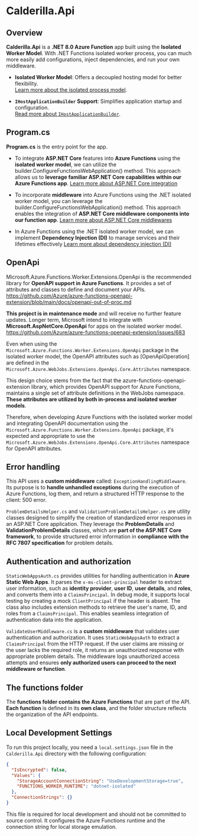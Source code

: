 # **Calderilla.Api**

## Overview

**Calderilla.Api** is a **.NET 8.0 Azure Function** app built using the **Isolated Worker Model**.
With .NET Functions isolated worker process, you can much more easily add configurations, inject dependencies, and run your own middleware.

- **Isolated Worker Model**: Offers a decoupled hosting model for better flexibility.  
  [Learn more about the isolated process model](https://learn.microsoft.com/en-us/azure/azure-functions/dotnet-isolated-process-guide?tabs=hostbuilder%2Cwindows).

- **`IHostApplicationBuilder` Support**: Simplifies application startup and configuration.  
  [Read more about `IHostApplicationBuilder`](https://learn.microsoft.com/en-us/azure/azure-functions/dotnet-isolated-process-guide?tabs=ihostapplicationbuilder%2Cwindows#start-up-and-configuration).

## Program.cs

**Program.cs** is the entry point for the app.

- To integrate **ASP.NET Core** features into **Azure Functions** using the **isolated worker model**, we can utilize the builder.ConfigureFunctionsWebApplication() method.
  This approach allows us to **leverage familiar ASP.NET Core capabilities within our Azure Functions app**.
  [Learn more about ASP.NET Core integration](https://learn.microsoft.com/en-us/azure/azure-functions/dotnet-isolated-process-guide?tabs=ihostapplicationbuilder%2Cwindows#aspnet-core-integration)

- To incorporate **middleware** into Azure Functions using the .NET isolated worker model, you can leverage the builder.ConfigureFunctionsWebApplication() method.
  This approach enables the integration of **ASP.NET Core middleware components into our function app**.
  [Learn more about ASP.NET Core middlewares](https://learn.microsoft.com/en-us/azure/azure-functions/dotnet-isolated-process-guide?tabs=ihostapplicationbuilder%2Cwindows#middleware)

- In Azure Functions using the .NET isolated worker model, we can implement **Dependency Injection (DI)** to manage services and their lifetimes effectively
  [Learn more about dependency injection (DI)](https://learn.microsoft.com/en-us/azure/azure-functions/dotnet-isolated-process-guide?tabs=ihostapplicationbuilder%2Cwindows#dependency-injection)

## OpenApi

Microsoft.Azure.Functions.Worker.Extensions.OpenApi is the recommended library for **OpenAPI support in Azure Functions**. It provides a set of attributes and classes to define and document your APIs.
https://github.com/Azure/azure-functions-openapi-extension/blob/main/docs/openapi-out-of-proc.md

**This project is in maintenance mode** and will receive no further feature updates. Longer term, Microsoft intend to integrate with **Microsoft.AspNetCore.OpenApi** for apps on the isolated worker model.
https://github.com/Azure/azure-functions-openapi-extension/issues/683

Even when using the `Microsoft.Azure.Functions.Worker.Extensions.OpenApi` package in the isolated worker model,
the OpenAPI attributes such as [OpenApiOperation] are defined in the `Microsoft.Azure.WebJobs.Extensions.OpenApi.Core.Attributes` namespace.

This design choice stems from the fact that the azure-functions-openapi-extension library, which provides OpenAPI support for Azure Functions, maintains a single set of attribute definitions in the WebJobs namespace. **These attributes are utilized by both in-process and isolated worker models**.

Therefore, when developing Azure Functions with the isolated worker model and integrating OpenAPI documentation using the `Microsoft.Azure.Functions.Worker.Extensions.OpenApi` package, it's expected and appropriate to use the `Microsoft.Azure.WebJobs.Extensions.OpenApi.Core.Attributes` namespace for OpenAPI attributes.

## Error handling

This API uses a **custom middleware** called: `ExceptionHandlingMiddleware`. Its purpose is to **handle unhandled exceptions** during the execution of Azure Functions, log them, and return a structured HTTP response to the client: 500 error.

`ProblemDetailsHelper.cs` and `ValidationProblemDetailsHelper.cs` are utility classes designed to simplify the creation of standardized error responses in an ASP.NET Core application. They leverage the **ProblemDetails** and **ValidationProblemDetails** classes, which are **part of the ASP.NET Core framework**, to provide structured error information in **compliance with the RFC 7807 specification** for problem details.

## Authentication and authorization

`StaticWebAppsAuth.cs` provides utilities for handling authentication in **Azure Static Web Apps**. It parses the `x-ms-client-principal` header to extract user information, such as **identity provider**, **user ID**, **user details**, and **roles**, and converts them into a `ClaimsPrincipal`. In debug mode, it supports local testing by creating a mock `ClientPrincipal` if the header is absent. The class also includes extension methods to retrieve the user's name, ID, and roles from a `ClaimsPrincipal`. This enables seamless integration of authentication data into the application.

`ValidateUserMiddleware.cs` is a **custom middleware** that validates user authentication and authorization. It uses `StaticWebAppsAuth` to extract a `ClaimsPrincipal` from the HTTP request. If the user claims are missing or the user lacks the required role, it returns an unauthorized response with appropriate problem details. The middleware logs unauthorized access attempts and ensures **only authorized users can proceed to the next middleware or function**.

## The functions folder

The **functions folder contains the Azure Functions** that are part of the API. 
**Each function** is defined in its **own class**, and the folder structure reflects the organization of the API endpoints.

## Local Development Settings

To run this project locally, you need a `local.settings.json` file in the `Calderilla.Api` directory with the following configuration:

```json
{
  "IsEncrypted": false,
  "Values": {
    "StorageAccountConnectionString": "UseDevelopmentStorage=true",
    "FUNCTIONS_WORKER_RUNTIME": "dotnet-isolated"
  },
  "ConnectionStrings": {}
}
```

This file is required for local development and should not be committed to source control. It configures the Azure Functions runtime and the connection string for local storage emulation.